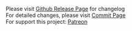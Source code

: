 Please visit [Github Release Page](https://github.com/symbuzzer/Turkish-Ad-Hosts/releases) for changelog  
For detailed changes, please visit [Commit Page](https://github.com/symbuzzer/Turkish-Ad-Hosts/commits/main)  
For support this project: [Patreon](https://avalibeyaz.com/patreon)
